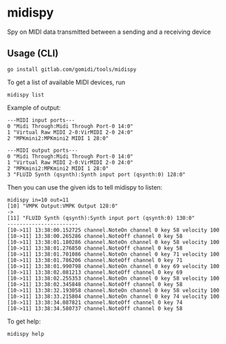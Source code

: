 # midispy
Spy on MIDI data transmitted between a sending and a receiving device

## Usage (CLI)

    go install gitlab.com/gomidi/tools/midispy

To get a list of available MIDI devices, run

    midispy list

Example of output:

    ---MIDI input ports---
    0 "Midi Through:Midi Through Port-0 14:0"
    1 "Virtual Raw MIDI 2-0:VirMIDI 2-0 24:0"
    2 "MPKmini2:MPKmini2 MIDI 1 28:0"

    ---MIDI output ports---
    0 "Midi Through:Midi Through Port-0 14:0"
    1 "Virtual Raw MIDI 2-0:VirMIDI 2-0 24:0"
    2 "MPKmini2:MPKmini2 MIDI 1 28:0"
    3 "FLUID Synth (qsynth):Synth input port (qsynth:0) 128:0"

Then you can use the given ids to tell midispy to listen:

    midispy in=10 out=11
    [10] "VMPK Output:VMPK Output 128:0"
    ->
    [11] "FLUID Synth (qsynth):Synth input port (qsynth:0) 130:0"
    -----------------------
    [10->11] 13:38:00.152725 channel.NoteOn channel 0 key 58 velocity 100
    [10->11] 13:38:00.265286 channel.NoteOff channel 0 key 58
    [10->11] 13:38:01.180286 channel.NoteOn channel 0 key 58 velocity 100
    [10->11] 13:38:01.276850 channel.NoteOff channel 0 key 58
    [10->11] 13:38:01.701086 channel.NoteOn channel 0 key 71 velocity 100
    [10->11] 13:38:01.786206 channel.NoteOff channel 0 key 71
    [10->11] 13:38:01.990798 channel.NoteOn channel 0 key 69 velocity 100
    [10->11] 13:38:02.081213 channel.NoteOff channel 0 key 69
    [10->11] 13:38:02.255353 channel.NoteOn channel 0 key 58 velocity 100
    [10->11] 13:38:02.345848 channel.NoteOff channel 0 key 58
    [10->11] 13:38:32.193058 channel.NoteOn channel 0 key 58 velocity 100
    [10->11] 13:38:33.215804 channel.NoteOn channel 0 key 74 velocity 100
    [10->11] 13:38:34.087821 channel.NoteOff channel 0 key 74
    [10->11] 13:38:34.580737 channel.NoteOff channel 0 key 58


To get help:

    midispy help   

